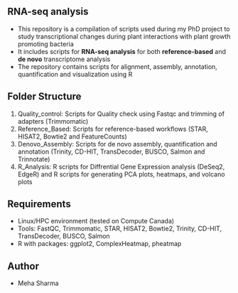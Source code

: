 ## RNA-seq analysis
- This repository is a compilation of scripts used during my PhD project to study transcriptional changes during plant interactions with plant growth promoting bacteria
- It includes scripts for **RNA-seq analysis** for both **reference-based** and **de novo** transcriptome analysis  
- The repository contains scripts for alignment, assembly, annotation, quantification and visualization using R


## Folder Structure
1. Quality_control: Scripts for Quality check using Fastqc and trimming of adapters (Trimmomatic)
2. Reference_Based: Scripts for reference-based workflows (STAR, HISAT2, Bowtie2 and FeatureCounts)
3. Denovo_Assembly: Scripts for de novo assembly, quantification and annotation (Trinity, CD-HIT, TransDecoder, BUSCO, Salmon and Trinnotate)
4. R_Analysis: R scripts for Diffrential Gene Expression analysis (DeSeq2, EdgeR) and R scripts for generating PCA plots, heatmaps, and volcano plots

## Requirements
- Linux/HPC environment (tested on Compute Canada)
- Tools: FastQC, Trimmomatic, STAR, HISAT2, Bowtie2, Trinity, CD-HIT, TransDecoder, BUSCO, Salmon
- R with packages: ggplot2, ComplexHeatmap, pheatmap

## Author
- Meha Sharma
